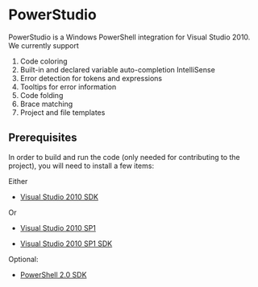 PowerStudio
=============
PowerStudio is a Windows PowerShell integration for Visual Studio 2010. We currently support

1.  Code coloring
1.  Built-in and declared variable auto-completion IntelliSense
1.  Error detection for tokens and expressions
1.  Tooltips for error information
1.  Code folding
1.  Brace matching
1.  Project and file templates

Prerequisites
-------
In order to build and run the code (only needed for contributing to the project), you will need to install a few items:

Either

* [Visual Studio 2010 SDK](http://www.microsoft.com/downloads/en/details.aspx?FamilyID=21307c23-f0ff-4ef2-a0a4-dca54ddb1e21)

Or

* [Visual Studio 2010 SP1](http://www.microsoft.com/downloads/en/details.aspx?FamilyID=75568aa6-8107-475d-948a-ef22627e57a5)

* [Visual Studio 2010 SP1 SDK](http://www.microsoft.com/downloads/en/details.aspx?FamilyID=21307c23-f0ff-4ef2-a0a4-dca54ddb1e21)

Optional:

* [PowerShell 2.0 SDK](http://www.microsoft.com/downloads/en/details.aspx?FamilyID=50633A1F-A665-425D-923C-1A269F8AC084)
